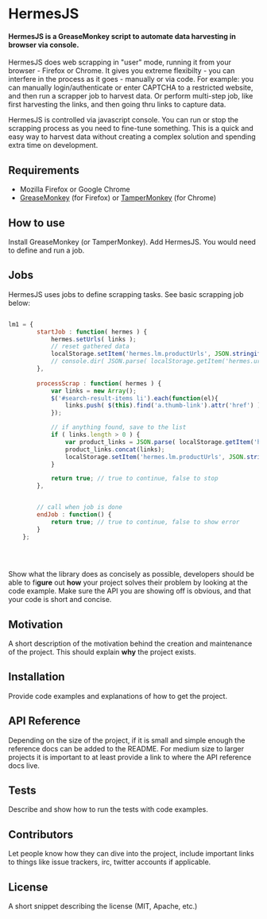 # HermesJS

#### HermesJS is a GreaseMonkey script to automate data harvesting in browser via console.

HermesJS does web scrapping in "user" mode, running it from your browser - Firefox or Chrome. It gives you extreme flexibilty - you can interfere in the process as it goes - manually or via code. For example: you can manually login/authenticate or enter CAPTCHA to a restricted website, and then run a scrapper job to harvest data. Or perform multi-step job, like first harvesting the links, and then going thru links to capture data. 

HermesJS is controlled via javascript console. You can run or stop the scrapping process as you need to fine-tune something. This is a quick and easy way to harvest data without creating a complex solution and spending extra time on development.

## Requirements

- Mozilla Firefox or Google Chrome 
- [GreaseMonkey](https://addons.mozilla.org/en-US/firefox/addon/greasemonkey/) (for Firefox) or [TamperMonkey](https://tampermonkey.net/) (for Chrome)


## How to use

Install GreaseMonkey (or TamperMonkey). Add HermesJS. You would need to define and run a job. 

## Jobs

HermesJS uses jobs to define scrapping tasks. See basic scrapping job below:

```javascript

lm1 = {
        startJob : function( hermes ) {
            hermes.setUrls( links );
            // reset gathered data
            localStorage.setItem('hermes.lm.productUrls', JSON.stringify([]) );
            // console.dir( JSON.parse( localStorage.getItem('hermes.urls') ) );
        },
        
        processScrap : function( hermes ) {
            var links = new Array();
            $('#search-result-items li').each(function(el){
                links.push( $(this).find('a.thumb-link').attr('href') ) ;
            });

            // if anything found, save to the list
            if ( links.length > 0 ) {
                var product_links = JSON.parse( localStorage.getItem('hermes.lm.productUrls') );
                product_links.concat(links);
                localStorage.setItem('hermes.lm.productUrls', JSON.stringify(product_links) );
            }

            return true; // true to continue, false to stop
        },


        // call when job is done
        endJob : function() {
            return true; // true to continue, false to show error
        }
    };
    
    
    
```

Show what the library does as concisely as possible, developers should be able to fi**gure** out **how** your project solves their problem by looking at the code example. Make sure the API you are showing off is obvious, and that your code is short and concise.

## Motivation

A short description of the motivation behind the creation and maintenance of the project. This should explain **why** the project exists.

## Installation

Provide code examples and explanations of how to get the project.

## API Reference

Depending on the size of the project, if it is small and simple enough the reference docs can be added to the README. For medium size to larger projects it is important to at least provide a link to where the API reference docs live.

## Tests

Describe and show how to run the tests with code examples.

## Contributors

Let people know how they can dive into the project, include important links to things like issue trackers, irc, twitter accounts if applicable.

## License

A short snippet describing the license (MIT, Apache, etc.)
